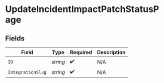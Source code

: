 # UpdateIncidentImpactPatchStatusPage


## Fields

| Field              | Type               | Required           | Description        |
| ------------------ | ------------------ | ------------------ | ------------------ |
| `ID`               | *string*           | :heavy_check_mark: | N/A                |
| `IntegrationSlug`  | *string*           | :heavy_check_mark: | N/A                |
